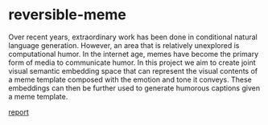 # reversible-meme

Over recent years, extraordinary work has been done in
conditional natural language generation. However, an area
that is relatively unexplored is computational humor. In the
internet age, memes have become the primary form of media to communicate humor. In this project we aim to create
joint visual semantic embedding space that can represent
the visual contents of a meme template composed with the
emotion and tone it conveys. These embeddings can then be
further used to generate humorous captions given a meme
template.

[report](https://github.com/4m4n5/reversible-meme/blob/master/data/vislang_project_report.pdf)
